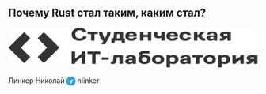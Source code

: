
## Почему Rust стал таким, каким стал?
![studentlab_logo.png](assets/studentlab_logo_black.svg)
<div class="fragment fade-up info">
    Линкер Николай 
    <img src="assets/logo/telegram.png" style="height: 1.3em; vertical-align: middle" alt="" /> nlinker
</div>
